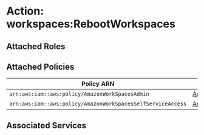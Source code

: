 # Action: workspaces:RebootWorkspaces

## Attached Roles

## Attached Policies

| Policy ARN | Policy Name |
|------------|-------------|
| `arn:aws:iam::aws:policy/AmazonWorkSpacesAdmin` | [AmazonWorkSpacesAdmin](../policies.md#amazonworkspacesadmin) |
| `arn:aws:iam::aws:policy/AmazonWorkSpacesSelfServiceAccess` | [AmazonWorkSpacesSelfServiceAccess](../policies.md#amazonworkspacesselfserviceaccess) |

## Associated Services

